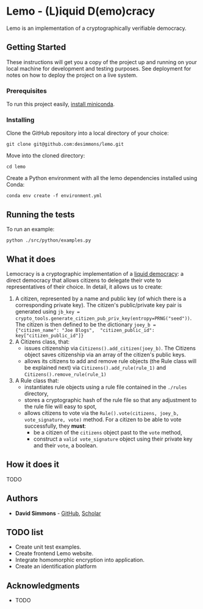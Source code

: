 # Lemo - (L)iquid D(emo)cracy

Lemo is an implementation of a cryptographically verifiable democracy.

## Getting Started

These instructions will get you a copy of the project up and running on your local machine for development and testing purposes. See deployment for notes on how to deploy the project on a live system.

### Prerequisites

To run this project easily, [install miniconda](https://conda.io/projects/conda/en/latest/user-guide/install/index.html).


### Installing

Clone the GitHub repository into a local directory of your choice:

```
git clone git@github.com:desimmons/lemo.git
```

Move into the cloned directory:

```
cd lemo
```

Create a Python environment with all the lemo dependencies installed using Conda:

```
conda env create -f environment.yml
```


## Running the tests


To run an example:

```
python ./src/python/examples.py
```

## What it does

Lemocracy is a cryptographic implementation of a [liquid democracy](https://en.wikipedia.org/wiki/Delegative_democracy):
 a direct democracy that allows citizens to delegate their vote to representatives of their choice. In detail, it 
 allows us to create:
1. A citizen, represented by a name and public key (of which there is a corresponding private key). The citizen's 
public/private key pair is generated using ```jb_key = crypto_tools.generate_citizen_pub_priv_key(entropy=PRNG("seed"))```. 
The citizen is then defined to be the dictionary ```joey_b = {"citizen_name": "Joe Blogs", 
"citizen_public_id": key["citizen_public_id"]}```
2. A Citizens class, that:
    * issues citizenship via ```Citizens().add_citizen(joey_b)```. The Citizens object saves citizenship via an array 
    of the citizen's public keys.
    * allows its citizens to add and remove rule objects (the Rule class will be explained next) via 
    ```Citizens().add_rule(rule_1)``` and ```Citizens().remove_rule(rule_1)```
3. A Rule class that:
    * instantiates rule objects using a rule file contained in the ```./rules``` directory,
    * stores a cryptographic hash of the rule file so that any adjustment to the rule file will easy to spot,
    * allows citizens to vote via the ```Rule().vote(citizens, joey_b, vote_signature, vote)``` method. 
    For a citizen to be able to vote successfully, they **must**:
        * be a citizen of the ```citizens``` object past to the ```vote``` method,
        * construct a ```valid vote_signature``` object using their private key and their ```vote```, a boolean.
 
## How it does it
TODO

## Authors

* **David Simmons** - [GitHub](https://github.com/desimmons), 
[Scholar](https://scholar.google.co.uk/citations?user=_O77iwwAAAAJ&hl=en)


## TODO list

* Create unit test examples.
* Create frontend Lemo website.
* Integrate homomorphic encryption into application.
* Create an identification platform

## Acknowledgments

* TODO